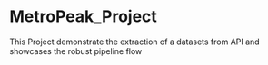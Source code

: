 # MetroPeak_Project
This Project demonstrate the extraction of a datasets from API and showcases the robust pipeline flow
